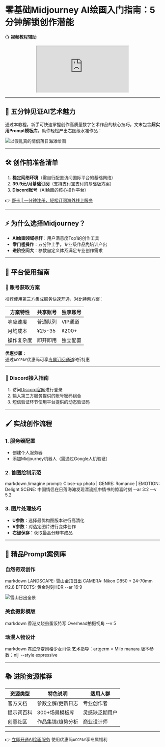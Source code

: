 # 零基础Midjourney AI绘画入门指南：5分钟解锁创作潜能

📺 **视频教程辅助**  
<div align="center"><iframe src="https://player.bilibili.com/player.html?aid=870826435&amp;bvid=BV1hV4y1h7pP&amp;cid=1192849048&amp;page=1"></iframe></div>

---

## 🎨 五分钟见证AI艺术魅力
通过本教程，新手可快速掌握创作高质量数字艺术作品的核心技巧。文末包含**超实用Prompt模板库**，助你轻松产出右图级水准作品：

![以假乱真的情侣落日海滩绘图](https://bbtdd.com/wp-content/uploads/img/4529098259.webp)

---

## 🛠️ 创作前准备清单
1. **稳定网络环境**（需自行配置访问国际平台的基础网络）
2. **39.9元/月基础订阅**（支持支付宝支付的基础版方案）
3. **Discord账号**（AI绘画的核心操作平台）

👉 [野卡 | 一分钟注册，轻松订阅海外线上服务](https://bbtdd.com/yeka)

---

## ⚡ 为什么选择Midjourney？
- **AI绘画领域标杆**：用户满意度Top1的创作工具
- **零门槛操作**：五分钟上手，专业级作品免培训产出
- **进阶空间大**：参数自定义体系满足专业创作需求

---

## 📌 平台使用指南

### 🔑 账号获取方案
推荐使用第三方集成服务快速开通，对比特惠方案：

| 方案特性       | 共享账号 | 独享账号 |
|---------------|----------|----------|
| 响应速度       | 普通队列 | VIP通道  |
| 月均成本       | ¥25-35   | ¥200+     |
| 操作复杂度     | 即开即用 | 独立配置 |

**优惠步骤**：  
通过`ACCPAY`优惠码可享[专属订阅通道](https://bbtdd.com/yeka)9折特惠

---

### 🚀 Discord接入指南
1. 访问[Discord官网](https://discord.com/)进行登录
2. 输入第三方服务提供的账号密码组合
3. 短信验证环节使用平台提供的动态验证码

---

## 🖌️ 实战创作流程
### 1. 服务器配置
- 创建个人服务器
- 添加Midjourney机器人（需通过Google人机验证）

### 2. 首图绘制示范
markdown
/imagine prompt: 
Close-up photo | GENRE: Romance | EMOTION: Delight 
SCENE: 中国情侣在日落海滩发现漂流瓶中情书的惊喜时刻 
--ar 3:2 --v 5.2


### 3. 图片处理技巧
- **U参数**：选择最优构图版本进行高清化
- **V参数**：对选定图片进行变体创作
- **右键保存**：获取最高分辨率成品

---

## 🌟 精品Prompt案例库
### 自然奇观创作
markdown
LANDSCAPE: 雪山金顶日出 
CAMERA: Nikon D850 + 24-70mm f/2.8 
EFFECTS: 黄金时刻HDR --ar 16:9

![雪山日出全景](https://bbtdd.com/wp-content/uploads/img/4011062613348.webp)

### 美食摄影模版
markdown
香港叉烧煎蛋饭特写 
Overhead拍摄视角 --v 5


### 动漫人物设计
markdown
霓虹渐变风格少女肖像 
艺术指导：artgerm × Milo manara
版本参数：niji --style expressive


---

## 📚 进阶资源推荐
| 资源类型       | 特色说明                    | 适用人群       |
|---------------|---------------------------|---------------|
| 官方文档       | 参数全解/更新日志          | 专业创作者     |
| 提示词百科     | 300+场景模板库             | 灵感缺乏期用户 |
| 创意社区       | 作品集锦/趋势分析          | 商业设计师     |

---

👉 [立即开通AI绘画服务](https://bbtdd.com/yeka) 使用优惠码`ACCPAY`享专属福利